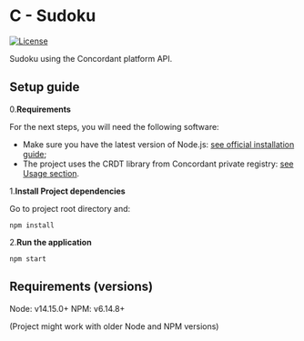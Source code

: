 # C - Sudoku

[![License](https://img.shields.io/badge/license-MIT-green)](https://opensource.org/licenses/MIT)

Sudoku using the Concordant platform API.

## Setup guide

0.**Requirements**

For the next steps, you will need the following software:

- Make sure you have the latest version of Node.js: [see official installation guide](https://nodejs.org/en/download/);
- The project uses the CRDT library from Concordant private registry: [see Usage section](https://gitlab.inria.fr/concordant/software/c-crdtlib/-/blob/master/README.md).

1.**Install Project dependencies**

Go to project root directory and:

```shell
npm install
```

2.**Run the application**

```shell
npm start
```

## Requirements (versions)

Node: v14.15.0+
NPM: v6.14.8+

(Project might work with older Node and NPM versions)
